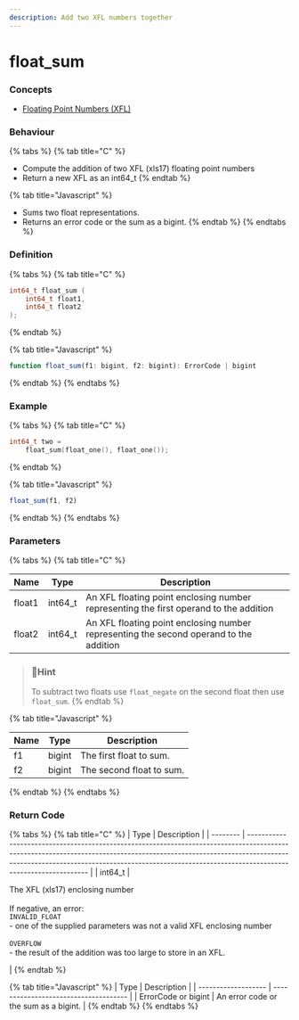 ```yaml
---
description: Add two XFL numbers together
---
```


# float\_sum

### Concepts

* [Floating Point Numbers (XFL)](../../../concepts/floating-point-numbers-xfl.md)

### Behaviour

{% tabs %}
{% tab title="C" %}
* Compute the addition of two XFL (xls17) floating point numbers
* Return a new XFL as an int64\_t
{% endtab %}

{% tab title="Javascript" %}
* Sums two float representations.
* Returns an error code or the sum as a bigint.
{% endtab %}
{% endtabs %}

### Definition

{% tabs %}
{% tab title="C" %}
```c
int64_t float_sum (
    int64_t float1,
    int64_t float2
);
```


{% endtab %}

{% tab title="Javascript" %}
```javascript
function float_sum(f1: bigint, f2: bigint): ErrorCode | bigint
```
{% endtab %}
{% endtabs %}



### Example

{% tabs %}
{% tab title="C" %}
```c
int64_t two =
    float_sum(float_one(), float_one());
```


{% endtab %}

{% tab title="Javascript" %}
```javascript
float_sum(f1, f2)
```
{% endtab %}
{% endtabs %}



### Parameters

{% tabs %}
{% tab title="C" %}


| Name   | Type     | Description                                                                            |
| ------ | -------- | -------------------------------------------------------------------------------------- |
| float1 | int64\_t | An XFL floating point enclosing number representing the first operand to the addition  |
| float2 | int64\_t | An XFL floating point enclosing number representing the second operand to the addition |

> ### 📘Hint
>
> To subtract two floats use `float_negate` on the second float then use `float_sum`.
{% endtab %}

{% tab title="Javascript" %}


| Name | Type   | Description              |
| ---- | ------ | ------------------------ |
| f1   | bigint | The first float to sum.  |
| f2   | bigint | The second float to sum. |
{% endtab %}
{% endtabs %}



### Return Code

{% tabs %}
{% tab title="C" %}
| Type     | Description                                                                                                                                                                                                                                                                 |
| -------- | --------------------------------------------------------------------------------------------------------------------------------------------------------------------------------------------------------------------------------------------------------------------------- |
| int64\_t | <p>The XFL (xls17) enclosing number<br><br>If negative, an error:<br><code>INVALID_FLOAT</code><br>- one of the supplied parameters was not a valid XFL enclosing number<br><br><code>OVERFLOW</code><br>- the result of the addition was too large to store in an XFL.</p> |
{% endtab %}

{% tab title="Javascript" %}
| Type                | Description                           |
| ------------------- | ------------------------------------- |
| ErrorCode or bigint | An error code or the sum as a bigint. |
{% endtab %}
{% endtabs %}

